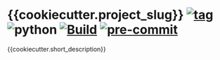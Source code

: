 {{cookiecutter.project_slug}}
[![tag](https://img.shields.io/github/v/tag/{{cookiecutter.__github_repo}}?sort=semver)](https://github.com/{{cookiecutter.__github_repo}}/tags)
![python](https://img.shields.io/python/required-version-toml?tomlFilePath=https%3A%2F%2Fraw.githubusercontent.com%2F{{cookiecutter.github_username}}%2F{{cookiecutter.project_slug}}%2Fmain%2Fpyproject.toml)
[![Build](https://github.com/{{cookiecutter.__github_repo}}/actions/workflows/continous-integration.yml/badge.svg)](https://github.com/{{cookiecutter.__github_repo}}/actions/workflows/continous-integration.yml)
[![pre-commit](https://img.shields.io/badge/pre--commit-enabled-brightgreen?logo=pre-commit&logoColor=white)](https://github.com/pre-commit/pre-commit)
================

{{cookiecutter.short_description}}
